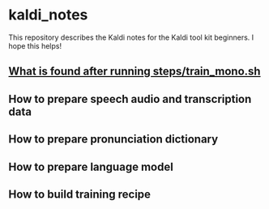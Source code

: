 # kaldi_notes
This repository describes the Kaldi notes for the Kaldi tool kit beginners. I hope this helps!

## [What is found after running steps/train_mono.sh](https://github.com/homink/kaldi_notes/blob/master/monophone_training.md)

## How to prepare speech audio and transcription data

## How to prepare pronunciation dictionary

## How to prepare language model

## How to build training recipe
